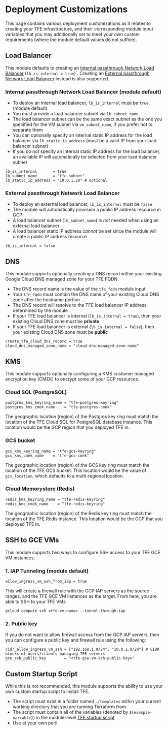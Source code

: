 # Deployment Customizations

This page contains various deployment customizations as it relates to creating your TFE infrastructure, and their corresponding module input variables that you may additionally set to meet your own custom requirements (where the module default values do not suffice).

## Load Balancer

This module defaults to creating an [Internal passthrough Network Load Balancer](https://cloud.google.com/load-balancing/docs/internal) (`lb_is_internal = true`)`. Creating an [External passthrough Network Load Balancer](https://cloud.google.com/load-balancing/docs/network/networklb-backend-service#architecture) instead is also supported.

### Internal passthrough Network Load Balancer (module default)

- To deploy an internal load balancer, `lb_is_internal` must be `true` (module default)
- You must provide a load balancer subnet via `lb_subnet_name`
- The load balancer subnet can be the same exact subnet as the one you specified for the VM subnet via `vm_subnet_name`, if you prefer not to separate them
- You can optionally specify an internal static IP address for the load balancer via `lb_static_ip_address` (must be a valid IP from your load balancer subnet)
- If you do not specify an internal static IP address for the load balancer, an available IP will automatically be selected from your load balancer subnet

```hcl
lb_is_internal       = true
lb_subnet_name       = "tfe-subnet"
lb_static_ip_address = "10.0.1.20" # optional
```

### External passthrough Network Load Balancer

- To deploy an external load balancer, `lb_is_internal` must be `false`
- The module will automatically provision a public IP address resource in GCP
- A load balancer subnet (`lb_subnet_name`) is _not_ needed when using an external load balancer
- A load balancer static IP address _cannot_ be set since the module will create a public IP address resource

```hcl
lb_is_internal = false
```

## DNS

This module supports optionally creating a DNS record within your existing Google Cloud DNS managed zone for your TFE FQDN.

- The DNS record name is the value of the `tfe_fqdn` module input
- Your `tfe_fqdn` must contain the DNS name of your existing Cloud DNS zone after the hostname portion
- The DNS record will resolve to the TFE load balancer IP address determined by the module
- If your TFE load balancer is internal (`lb_is_internal = true`), then your existing Cloud DNS zone must be **private**
- If your TFE load balancer is external (`lb_is_internal = false`), then your existing Cloud DNS zone must be **public**

```hcl
create_tfe_cloud_dns_record = true
cloud_dns_managed_zone_name = "cloud-dns-managed-zone-name"
```

## KMS

This module supports optionally configuring a KMS customer managed encryption key (CMEK) to encrypt some of your GCP resources.

### Cloud SQL (PostgreSQL)

```hcl
postgres_kms_keyring_name = "tfe-postgres-keyring"
postgres_kms_cmek_name    = "tfe-postgres-cmek"
```

The geographic location (region) of the Postgres key ring must match the location of the TFE Cloud SQL for PostgreSQL database instance. This location would be the GCP region that you deployed TFE in.

### GCS bucket

```hcl
gcs_kms_keyring_name = "tfe-gcs-keyring"
gcs_kms_cmek_name    = "tfe-gcs-cmek"
```

The geographic location (region) of the GCS key ring must match the location of the TFE GCS bucket. This location would be the value of `gcs_location`, which defaults to a multi-regional location.

### Cloud Memorystore (Redis)

```hcl
redis_kms_keyring_name = "tfe-redis-keyring"
redis_kms_cmek_name    = "tfe-redis-keyring"
```

The geographic location (region) of the Redis key ring must match the location of the TFE Redis instance. This location would be the GCP that you deployed TFE in.

## SSH to GCE VMs

This module supports two ways to configure SSH access to your TFE GCE VM instances.

### 1. IAP Tunneling (module default)

```hcl
allow_ingress_vm_ssh_from_iap = true
```

This will create a firewall rule with the GCP IAP servers as the source ranges, and the TFE GCE VM instances as the target. From here, you are able to SSH to your TFE VMs

```shell-session
gcloud compute ssh <tfe-vm-name> --tunnel-through-iap
```

### 2. Public key

If you do not want to allow firewall access from the GCP IAP servers, then you can configure a public key and firewall rule using the following:

```hcl
cidr_allow_ingress_vm_ssh = ["192.168.1.0/24", "10.0.1.0/24"] # CIDR blocks of users/clients managing TFE servers
gce_ssh_public_key        = "<tfe-gce-vm-ssh-public-key>"
```

## Custom Startup Script

While this is not recommended, this module supports the ability to use your own custom startup script to install TFE.

- The script must exist in a folder named `./templates` within your current working directory that you are running Terraform from
- The script must contain all of the variables (denoted by `${example-variable}`) in the module-level [TFE startup script](https://github.com/hashicorp/terraform-google-terraform-enterprise-hvd/blob/0.2.0/templates/tfe_startup_script.sh.tpl)
- Use at your own peril
